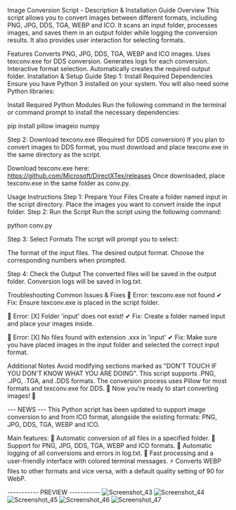 Image Conversion Script - Description & Installation Guide
Overview
This script allows you to convert images between different formats, including PNG, JPG, DDS, TGA, WEBP and ICO. It scans an input folder, processes images, and saves them in an output folder while logging the conversion results. It also provides user interaction for selecting formats.

Features
Converts PNG, JPG, DDS, TGA, WEBP and ICO images.
Uses texconv.exe for DDS conversion.
Generates logs for each conversion.
Interactive format selection.
Automatically creates the required output folder.
Installation & Setup Guide
Step 1: Install Required Dependencies
Ensure you have Python 3 installed on your system. You will also need some Python libraries:

Install Required Python Modules
Run the following command in the terminal or command prompt to install the necessary dependencies:

pip install pillow imageio numpy

Step 2: Download texconv.exe (Required for DDS conversion)
If you plan to convert images to DDS format, you must download and place texconv.exe in the same directory as the script.

Download texconv.exe here:
https://github.com/Microsoft/DirectXTex/releases
Once downloaded, place texconv.exe in the same folder as conv.py.

Usage Instructions
Step 1: Prepare Your Files
Create a folder named input in the script directory.
Place the images you want to convert inside the input folder.
Step 2: Run the Script
Run the script using the following command:

python conv.py


Step 3: Select Formats
The script will prompt you to select:

The format of the input files.
The desired output format.
Choose the corresponding numbers when prompted.

Step 4: Check the Output
The converted files will be saved in the output folder.
Conversion logs will be saved in log.txt.

Troubleshooting
Common Issues & Fixes
🔴 Error: texconv.exe not found
✔ Fix: Ensure texconv.exe is placed in the script folder.

🔴 Error: [X] Folder 'input' does not exist!
✔ Fix: Create a folder named input and place your images inside.

🔴 Error: [X] No files found with extension .xxx in 'input'
✔ Fix: Make sure you have placed images in the input folder and selected the correct input format.

Additional Notes
Avoid modifying sections marked as "DON'T TOUCH IF YOU DON'T KNOW WHAT YOU ARE DOING".
This script supports .PNG, .JPG, .TGA, and .DDS formats.
The conversion process uses Pillow for most formats and texconv.exe for DDS.
🚀 Now you’re ready to start converting images! 🚀

--- NEWS ---
This Python script has been updated to support image conversion to and from ICO format, alongside the existing formats: PNG, JPG, DDS, TGA, WEBP and ICO.

Main features:
📂 Automatic conversion of all files in a specified folder.
🎨 Support for PNG, JPG, DDS, TGA, WEBP and ICO formats.
📝 Automatic logging of all conversions and errors in log.txt.
🔄 Fast processing and a user-friendly interface with colored terminal messages.
⚡ Converts WEBP files to other formats and vice versa, with a default quality setting of 90 for WebP.

----------- PREVIEW -----------
![Screenshot_43](https://github.com/user-attachments/assets/2beac4b5-f188-4a4a-a9a6-8a1bcd304fb0)
![Screenshot_44](https://github.com/user-attachments/assets/db9effe0-e399-4bcb-a7aa-7ee2a8e75d59)
![Screenshot_45](https://github.com/user-attachments/assets/c7e4f8c1-60f3-454c-8803-927c7ee68a00)
![Screenshot_46](https://github.com/user-attachments/assets/26eadbf7-de20-412d-a55f-4f9d6ad12449)
![Screenshot_47](https://github.com/user-attachments/assets/6ffad8b0-e30a-4a58-a096-fc419a875ea9)
